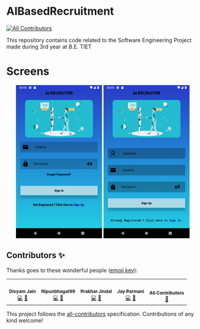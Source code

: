 # AIBasedRecruitment
<!-- ALL-CONTRIBUTORS-BADGE:START - Do not remove or modify this section -->
[![All Contributors](https://img.shields.io/badge/all_contributors-5-orange.svg?style=flat-square)](#contributors-)
<!-- ALL-CONTRIBUTORS-BADGE:END -->
This repository contains code related to the Software Engineering Project made during 3rd year at B.E. TIET

# Screens
<div align=center>
  <img src="./AIRecruiter/assets/login.jpeg" height="400">
  <img src="./AIRecruiter/assets/register.jpeg" height="400">
</div>

## Contributors ✨

Thanks goes to these wonderful people ([emoji key](https://allcontributors.org/docs/en/emoji-key)):

<!-- ALL-CONTRIBUTORS-LIST:START - Do not remove or modify this section -->
<!-- prettier-ignore-start -->
<!-- markdownlint-disable -->
<table>
  <tr>
    <td align="center"><a href="https://github.com/Divyamdj"><img src="https://avatars2.githubusercontent.com/u/43097792?v=4" width="100px;" alt=""/><br /><sub><b>Divyam Jain</b></sub></a><br /><a href="https://github.com/jsparmani/AIBasedRecruitment/commits?author=Divyamdj" title="Code">💻</a> <a href="#projectManagement-Divyamdj" title="Project Management">📆</a></td>
    <td align="center"><a href="https://github.com/Nipunbhagat99"><img src="https://avatars3.githubusercontent.com/u/48182696?v=4" width="100px;" alt=""/><br /><sub><b>Nipunbhagat99</b></sub></a><br /><a href="https://github.com/jsparmani/AIBasedRecruitment/commits?author=Nipunbhagat99" title="Code">💻</a> <a href="#projectManagement-Nipunbhagat99" title="Project Management">📆</a></td>
    <td align="center"><a href="https://github.com/PrakharJindal"><img src="https://avatars2.githubusercontent.com/u/43956788?v=4" width="100px;" alt=""/><br /><sub><b>Prakhar Jindal</b></sub></a><br /><a href="https://github.com/jsparmani/AIBasedRecruitment/commits?author=PrakharJindal" title="Code">💻</a> <a href="#projectManagement-PrakharJindal" title="Project Management">📆</a></td>
    <td align="center"><a href="https://linkedin.com/in/jsparmani"><img src="https://avatars3.githubusercontent.com/u/41769747?v=4" width="100px;" alt=""/><br /><sub><b>Jay Parmani</b></sub></a><br /><a href="https://github.com/jsparmani/AIBasedRecruitment/commits?author=jsparmani" title="Code">💻</a> <a href="#projectManagement-jsparmani" title="Project Management">📆</a></td>
    <td align="center"><a href="https://allcontributors.org"><img src="https://avatars1.githubusercontent.com/u/46410174?v=4" width="100px;" alt=""/><br /><sub><b>All Contributors</b></sub></a><br /><a href="https://github.com/jsparmani/AIBasedRecruitment/commits?author=all-contributors" title="Documentation">📖</a></td>
  </tr>
</table>

<!-- markdownlint-enable -->
<!-- prettier-ignore-end -->
<!-- ALL-CONTRIBUTORS-LIST:END -->

This project follows the [all-contributors](https://github.com/all-contributors/all-contributors) specification. Contributions of any kind welcome!